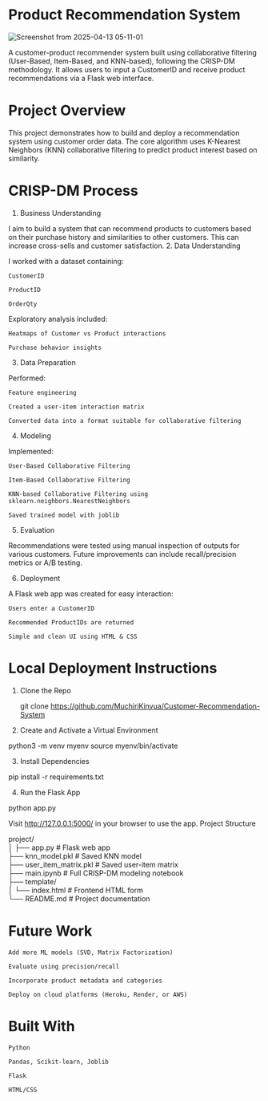 # Product Recommendation System

![Screenshot from 2025-04-13 05-11-01](https://github.com/user-attachments/assets/dc550d33-6170-4257-b7b6-5b31e20b4dcc)

A customer-product recommender system built using collaborative filtering (User-Based, Item-Based, and KNN-based), following the CRISP-DM methodology. It allows users to input a CustomerID and receive product recommendations via a Flask web interface.

# Project Overview

This project demonstrates how to build and deploy a recommendation system using customer order data. The core algorithm uses K-Nearest Neighbors (KNN) collaborative filtering to predict product interest based on similarity.

# CRISP-DM Process
1. Business Understanding

I aim to build a system that can recommend products to customers based on their purchase history and similarities to other customers. This can increase cross-sells and customer satisfaction.
2. Data Understanding

I worked with a dataset containing:

    CustomerID

    ProductID

    OrderQty

Exploratory analysis included:

    Heatmaps of Customer vs Product interactions

    Purchase behavior insights

3. Data Preparation

Performed:

    Feature engineering

    Created a user-item interaction matrix

    Converted data into a format suitable for collaborative filtering

4. Modeling

Implemented:

    User-Based Collaborative Filtering

    Item-Based Collaborative Filtering

    KNN-based Collaborative Filtering using sklearn.neighbors.NearestNeighbors

    Saved trained model with joblib

5. Evaluation

Recommendations were tested using manual inspection of outputs for various customers. Future improvements can include recall/precision metrics or A/B testing.

6. Deployment

A Flask web app was created for easy interaction:

    Users enter a CustomerID

    Recommended ProductIDs are returned

    Simple and clean UI using HTML & CSS

# Local Deployment Instructions
1. Clone the Repo

    git clone https://github.com/MuchiriKinyua/Customer-Recommendation-System

2. Create and Activate a Virtual Environment

python3 -m venv myenv
source myenv/bin/activate

3. Install Dependencies

pip install -r requirements.txt

4. Run the Flask App

python app.py

Visit http://127.0.0.1:5000/ in your browser to use the app.
Project Structure

project/ </br>
│
├── app.py                      # Flask web app </br>
├── knn_model.pkl               # Saved KNN model </br>
├── user_item_matrix.pkl        # Saved user-item matrix </br>
├── main.ipynb                  # Full CRISP-DM modeling notebook </br>
├── template/ </br>
│   └── index.html              # Frontend HTML form </br>
└── README.md                   # Project documentation

# Future Work

    Add more ML models (SVD, Matrix Factorization)

    Evaluate using precision/recall

    Incorporate product metadata and categories

    Deploy on cloud platforms (Heroku, Render, or AWS)

# Built With

    Python

    Pandas, Scikit-learn, Joblib

    Flask

    HTML/CSS
